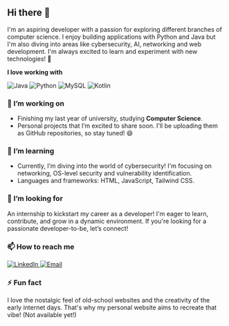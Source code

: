 ## Hi there 👋


I'm an aspiring developer with a passion for exploring different branches of computer science. I enjoy building applications with Python and Java but I'm also diving into areas like cybersecurity, AI, networking and web development. I'm always excited to learn and experiment with new technologies! 🚀


**I love working with**

<div display="flex">
  <img src="https://img.shields.io/badge/java-%23ED8B00.svg?style=for-the-badge&logo=java&logoColor=white" alt="Java"/>
  <img src="https://img.shields.io/badge/python-%2314354C.svg?style=for-the-badge&logo=python&logoColor=white" alt="Python"/>
  <img src="https://img.shields.io/badge/mysql-%2300f.svg?style=for-the-badge&logo=mysql&logoColor=white" alt="MySQL"/>
  <img src="https://img.shields.io/badge/kotlin-%230095D5.svg?style=for-the-badge&logo=kotlin&logoColor=white" alt="Kotlin"/>

</div>

### :muscle: I’m working on 

- Finishing my last year of university, studying **Computer Science**.
- Personal projects that I’m excited to share soon. I'll be uploading them as GitHub repositories, so stay tuned! :smile: 

### 🌱 I’m learning

 - Currently, I’m diving into the world of cybersecurity! I'm focusing on networking, OS-level security and vulnerability identification.
 - Languages and frameworks: HTML, JavaScript, Tailwind CSS.



### :mag_right: I’m looking for 

An internship to kickstart my career as a developer! I'm eager to learn, contribute, and grow in a dynamic environment. If you're looking for a passionate developer-to-be, let’s connect!

### 📫 How to reach me

<div display="flex">
  <a href="https://www.linkedin.com/in/%C3%A1ngela-m-7143a42a5/">
    <img src="https://img.shields.io/badge/linkedin-%230077B5.svg?style=for-the-badge&logo=linkedin&logoColor=white" alt="LinkedIn"/>
  </a>
<a href="mailto:angelamoralescs@gmail.com">
  <img src="https://img.shields.io/badge/email-D14836?style=for-the-badge&logo=gmail&logoColor=white" alt="Email"/>
</a> 
</div>

### ⚡ Fun fact

I love the nostalgic feel of old-school websites and the creativity of the early internet days. That's why my personal website aims to recreate that vibe! (Not available yet!)
